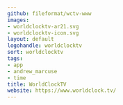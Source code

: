 ```yaml
---
github: fileformat/wctv-www
images:
- worldclocktv-ar21.svg
- worldclocktv-icon.svg
layout: default
logohandle: worldclocktv
sort: worldclocktv
tags:
- app
- andrew_marcuse
- time
title: WorldClockTV
website: https://www.worldclock.tv/
---
```


